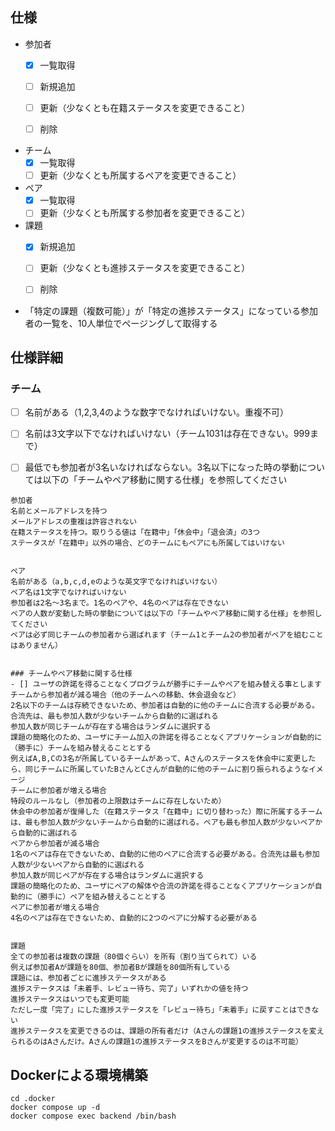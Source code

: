 ## 仕様

- 参加者
  - [x] 一覧取得
  - [ ] 新規追加
  - [ ] 更新（少なくとも在籍ステータスを変更できること）
  - [ ] 削除


- チーム
  - [x] 一覧取得
  - [ ] 更新（少なくとも所属するペアを変更できること）

- ペア
  - [x] 一覧取得
  - [ ] 更新（少なくとも所属する参加者を変更できること）

- 課題
  - [x] 新規追加
  - [ ] 更新（少なくとも進捗ステータスを変更できること）
  - [ ] 削除


- 「特定の課題（複数可能）」が「特定の進捗ステータス」になっている参加者の一覧を、10人単位でページングして取得する

## 仕様詳細

### チーム
- [ ] 名前がある（1,2,3,4のような数字でなければいけない。重複不可）
- [ ] 名前は3文字以下でなければいけない（チーム1031は存在できない。999まで）
- [ ] 最低でも参加者が3名いなければならない。3名以下になった時の挙動については以下の「チームやペア移動に関する仕様」を参照してください


```
参加者
名前とメールアドレスを持つ
メールアドレスの重複は許容されない
在籍ステータスを持つ。取りうる値は「在籍中」「休会中」「退会済」の3つ
ステータスが「在籍中」以外の場合、どのチームにもペアにも所属してはいけない


ペア
名前がある（a,b,c,d,eのような英文字でなければいけない）
ペア名は1文字でなければいけない
参加者は2名〜3名まで。1名のペアや、4名のペアは存在できない
ペアの人数が変動した時の挙動については以下の「チームやペア移動に関する仕様」を参照してください
ペアは必ず同じチームの参加者から選ばれます（チーム1とチーム2の参加者がペアを組むことはありません）


### チームやペア移動に関する仕様
- [] ユーザの許諾を得ることなくプログラムが勝手にチームやペアを組み替える事とします
チームから参加者が減る場合（他のチームへの移動、休会退会など）
2名以下のチームは存続できないため、参加者は自動的に他のチームに合流する必要がある。合流先は、最も参加人数が少ないチームから自動的に選ばれる
参加人数が同じチームが存在する場合はランダムに選択する
課題の簡略化のため、ユーザにチーム加入の許諾を得ることなくアプリケーションが自動的に（勝手に）チームを組み替えることとする
例えばA,B,Cの3名が所属しているチームがあって、Aさんのステータスを休会中に変更したら、同じチームに所属していたBさんとCさんが自動的に他のチームに割り振られるようなイメージ
チームに参加者が増える場合
特段のルールなし（参加者の上限数はチームに存在しないため）
休会中の参加者が復帰した（在籍ステータス「在籍中」に切り替わった）際に所属するチームは、最も参加人数が少ないチームから自動的に選ばれる。ペアも最も参加人数が少ないペアから自動的に選ばれる
ペアから参加者が減る場合
1名のペアは存在できないため、自動的に他のペアに合流する必要がある。合流先は最も参加人数が少ないペアから自動的に選ばれる
参加人数が同じペアが存在する場合はランダムに選択する
課題の簡略化のため、ユーザにペアの解体や合流の許諾を得ることなくアプリケーションが自動的に（勝手に）ペアを組み替えることとする
ペアに参加者が増える場合
4名のペアは存在できないため、自動的に2つのペアに分解する必要がある


課題
全ての参加者は複数の課題（80個ぐらい）を所有（割り当てられて）いる
例えば参加者Aが課題を80個、参加者Bが課題を80個所有している
課題には、参加者ごとに進捗ステータスがある
進捗ステータスは「未着手、レビュー待ち、完了」いずれかの値を持つ
進捗ステータスはいつでも変更可能
ただし一度「完了」にした進捗ステータスを「レビュー待ち」「未着手」に戻すことはできない
進捗ステータスを変更できるのは、課題の所有者だけ（Aさんの課題1の進捗ステータスを変えられるのはAさんだけ。Aさんの課題1の進捗ステータスをBさんが変更するのは不可能）

```

## Dockerによる環境構築

```
cd .docker
docker compose up -d
docker compose exec backend /bin/bash
```

